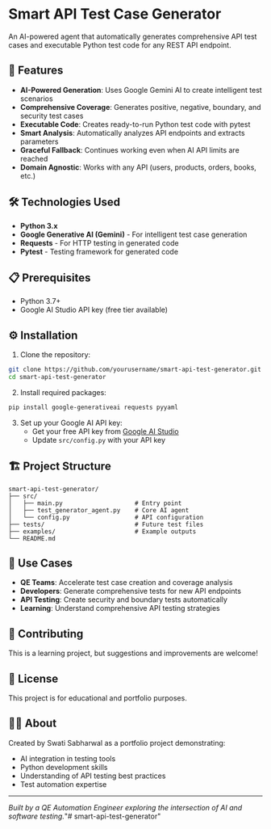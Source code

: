 # Smart API Test Case Generator

An AI-powered agent that automatically generates comprehensive API test cases and executable Python test code for any REST API endpoint.

## 🚀 Features

- **AI-Powered Generation**: Uses Google Gemini AI to create intelligent test scenarios
- **Comprehensive Coverage**: Generates positive, negative, boundary, and security test cases
- **Executable Code**: Creates ready-to-run Python test code with pytest
- **Smart Analysis**: Automatically analyzes API endpoints and extracts parameters
- **Graceful Fallback**: Continues working even when AI API limits are reached
- **Domain Agnostic**: Works with any API (users, products, orders, books, etc.)

## 🛠️ Technologies Used

- **Python 3.x**
- **Google Generative AI (Gemini)** - For intelligent test case generation
- **Requests** - For HTTP testing in generated code
- **Pytest** - Testing framework for generated code

## 📋 Prerequisites

- Python 3.7+
- Google AI Studio API key (free tier available)

## ⚙️ Installation

1. Clone the repository:
```bash
git clone https://github.com/yourusername/smart-api-test-generator.git
cd smart-api-test-generator
```

2. Install required packages:
```bash
pip install google-generativeai requests pyyaml
```

3. Set up your Google AI API key:
   - Get your free API key from [Google AI Studio](https://aistudio.google.com/)
   - Update `src/config.py` with your API key

## 🏗️ Project Structure

```
smart-api-test-generator/
├── src/
│   ├── main.py                    # Entry point
│   ├── test_generator_agent.py    # Core AI agent
│   └── config.py                  # API configuration
├── tests/                         # Future test files
├── examples/                      # Example outputs
└── README.md
```

## 🎯 Use Cases

- **QE Teams**: Accelerate test case creation and coverage analysis
- **Developers**: Generate comprehensive tests for new API endpoints
- **API Testing**: Create security and boundary tests automatically
- **Learning**: Understand comprehensive API testing strategies

## 🤝 Contributing

This is a learning project, but suggestions and improvements are welcome!

## 📄 License

This project is for educational and portfolio purposes.

## 👨‍💻 About

Created by Swati Sabharwal as a portfolio project demonstrating:
- AI integration in testing tools
- Python development skills
- Understanding of API testing best practices
- Test automation expertise

---

*Built by a QE Automation Engineer exploring the intersection of AI and software testing.*"# smart-api-test-generator" 
